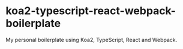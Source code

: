 # koa2-typescript-react-webpack-boilerplate
My personal boilerplate using Koa2, TypeScript, React and Webpack.
